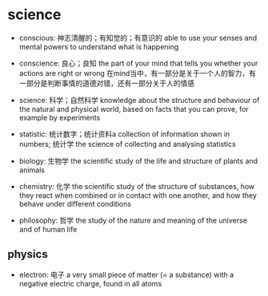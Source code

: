# science

- conscious: 神志清醒的；有知觉的；有意识的 able to use your senses and mental powers to understand what is happening
- conscience: 良心；良知 the part of your mind that tells you whether your actions are right or wrong 在mind当中，有一部分是关于一个人的智力，有一部分是判断事情的道德对错，还有一部分关于人的情感
- science: 科学；自然科学 knowledge about the structure and behaviour of the natural and physical world, based on facts that you can prove, for example by experiments



- statistic: 统计数字；统计资料a collection of information shown in numbers; 统计学 the science of collecting and analysing statistics
- biology: 生物学 the scientific study of the life and structure of plants and animals
- chemistry: 化学 the scientific study of the structure of substances, how they react when combined or in contact with one another, and how they behave under different conditions
- philosophy: 哲学 the study of the nature and meaning of the universe and of human life

## physics

- electron: 电子 a very small piece of matter (= a substance) with a negative electric charge, found in all atoms
